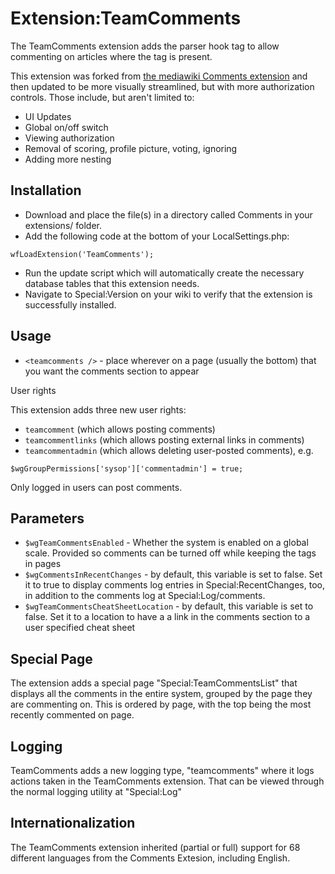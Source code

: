 # Extension:TeamComments

The TeamComments extension adds the <teamcomments /> parser hook tag to allow commenting on articles where the tag is present.

This extension was forked from
[the mediawiki Comments extension](https://www.mediawiki.org/wiki/Extension:Comments)
and then updated to be more visually streamlined, but with more
 authorization controls.  Those include, but aren't limited to:

* UI Updates
* Global on/off switch
* Viewing authorization
* Removal of scoring, profile picture, voting, ignoring
* Adding more nesting

## Installation

* Download and place the file(s) in a directory called Comments in your extensions/ folder.
* Add the following code at the bottom of your LocalSettings.php:

```
wfLoadExtension('TeamComments');
```

* Run the update script which will automatically create the necessary database tables that this extension needs.
* Navigate to Special:Version on your wiki to verify that the extension is successfully installed.

## Usage

* `<teamcomments />` - place wherever on a page (usually the bottom) that you want the comments section to appear

User rights

This extension adds three new user rights:

* `teamcomment` (which allows posting comments)
* `teamcommentlinks` (which allows posting external links in comments)
* `teamcommentadmin` (which allows deleting user-posted comments), e.g.

```
$wgGroupPermissions['sysop']['commentadmin'] = true;
```

Only logged in users can post comments.

## Parameters

* `$wgTeamCommentsEnabled` - Whether the system is enabled on a global scale.  Provided so comments can be turned off while keeping the tags in pages
* `$wgCommentsInRecentChanges` - by default, this variable is set to false. Set it to true to display comments log entries in Special:RecentChanges, too, in addition to the comments log at Special:Log/comments.
* `$wgTeamCommentsCheatSheetLocation` - by default, this variable is set to false.  Set it to a location to have a a link in the comments section to a user specified cheat sheet

## Special Page

The extension adds a special page "Special:TeamCommentsList" that displays
all the comments in the entire system, grouped by the page they are commenting
on.  This is ordered by page, with the top being the most recently commented
on page.

## Logging

TeamComments adds a new logging type, "teamcomments" where it logs actions
taken in the TeamComments extension.  That can be viewed through the normal
logging utility at "Special:Log"

## Internationalization

The TeamComments extension inherited (partial or full) support for 68 different languages from the Comments Extesion, including English.
